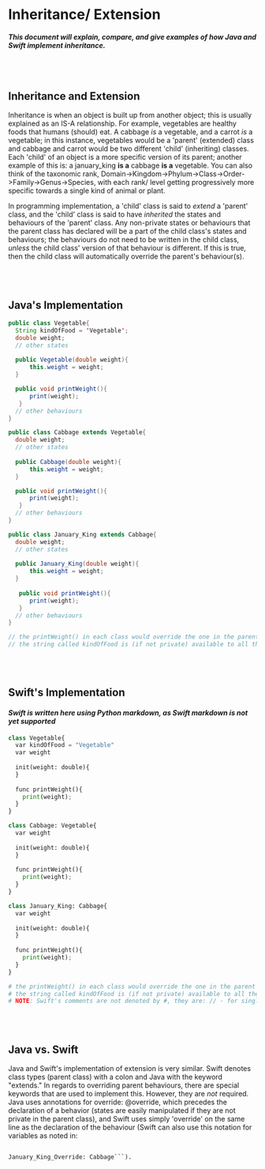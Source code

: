 # Inheritance/ Extension
#### *This document will explain, compare, and give examples of how Java and Swift implement inheritance.*

<br></br>
## Inheritance and Extension
Inheritance is when an object is built up from another object; this is usually explained as an IS-A relationship. For example, vegetables are healthy foods that humans (should) eat. A cabbage *is* a vegetable, and a carrot *is* a vegetable; in this instance, vegetables would be a 'parent' (extended) class and cabbage and carrot would be two different 'child' (inheriting) classes. Each 'child' of an object is a more specific version of its parent; another example of this is: a january_king **is a** cabbage **is a** vegetable. You can also think of the taxonomic rank, Domain->Kingdom->Phylum->Class->Order->Family->Genus->Species, with each rank/ level getting progressively more specific towards a single kind of animal or plant. 

In programming implementation, a 'child' class is said to *extend* a 'parent' class, and the 'child' class is said to have *inherited* the states and behaviours of the 'parent' class. Any non-private states or behaviours that the parent class has declared will be a part of the child class's states and behaviours; the behaviours do not need to be written in the child class, *unless* the child class' version of that behaviour is different. If this is true, then the child class will automatically override the parent's behaviour(s). 

<br></br>
## Java's Implementation
```java
public class Vegetable{
  String kindOfFood = 'Vegetable';
  double weight;
  // other states
  
  public Vegetable(double weight){
      this.weight = weight;
  }

  public void printWeight(){
      print(weight);
   } 
  // other behaviours
}

public class Cabbage extends Vegetable{
  double weight;
  // other states
  
  public Cabbage(double weight){
      this.weight = weight;
  }

  public void printWeight(){
      print(weight);
   } 
  // other behaviours
}

public class January_King extends Cabbage{
  double weight;
  // other states
  
  public January_King(double weight){
      this.weight = weight;
  }
  
   public void printWeight(){
      print(weight);
   } 
  // other behaviours
}

// the printWeight() in each class would override the one in the parent's class
// the string called kindOfFood is (if not private) available to all the child classes of Vegetable for manipulation
```

<br></br>
## Swift's Implementation
#### *Swift is written here using Python markdown, as Swift markdown is not yet supported*
```python
class Vegetable{
  var kindOfFood = "Vegetable"
  var weight
  
  init(weight: double){
  }
  
  func printWeight(){
    print(weight);
  } 
}

class Cabbage: Vegetable{
  var weight
  
  init(weight: double){
  }
  
  func printWeight(){
    print(weight);
  }
}

class January_King: Cabbage{
  var weight
  
  init(weight: double){
  }
  
  func printWeight(){
    print(weight);
  }
}

# the printWeight() in each class would override the one in the parent's class
# the string called kindOfFood is (if not private) available to all the child classes of Vegetable for manipulation
# NOTE: Swift's comments are not denoted by #, they are: // - for single lines and /*(begin) for multiple lines (end)*/
```

<br></br>
## Java vs. Swift

Java and Swift's implementation of extension is very similar. 
Swift denotes class types (parent class) with a colon and Java with the keyword "extends."
In regards to overriding parent behaviours, there are special keywords that are used to implement this. However, they are *not* required. Java uses annotations for override: @override, which precedes the declaration of a behavior (states are easily manipulated if they are not private in the parent class), and Swift uses simply 'override' on the same line as the declaration of the behaviour (Swift can also use this notation for variables as noted in: 
>```python class 
    January_King_Override: Cabbage```).




